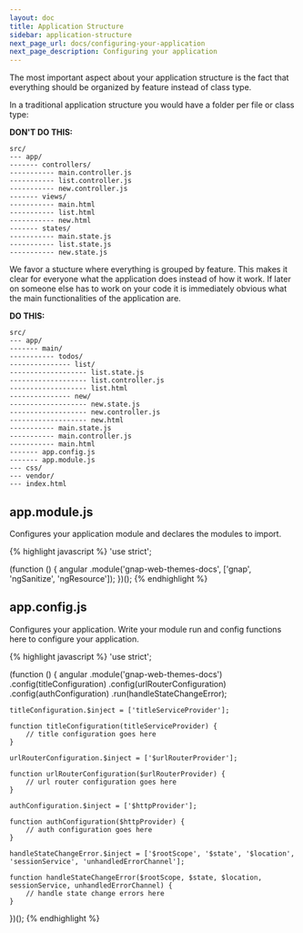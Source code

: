 ```yaml
---
layout: doc
title: Application Structure
sidebar: application-structure
next_page_url: docs/configuring-your-application
next_page_description: Configuring your application
---
```


The most important aspect about your application structure is the fact that everything should be organized by feature instead of class type.

In a traditional application structure you would have a folder per file or class type:

**DON'T DO THIS:**

    src/
    --- app/
    ------- controllers/
    ----------- main.controller.js
    ----------- list.controller.js
    ----------- new.controller.js
    ------- views/
    ----------- main.html
    ----------- list.html
    ----------- new.html
    ------- states/
    ----------- main.state.js
    ----------- list.state.js
    ----------- new.state.js

We favor a stucture where everything is grouped by feature. This makes it clear for everyone what the application does instead of how it work. If later on someone else has to work on your code it is immediately obvious what the main functionalities of the application are.

**DO THIS:**

    src/
    --- app/
    ------- main/
    ----------- todos/
    --------------- list/
    ------------------- list.state.js
    ------------------- list.controller.js
    ------------------- list.html
    --------------- new/
    ------------------- new.state.js
    ------------------- new.controller.js
    ------------------- new.html
    ----------- main.state.js
    ----------- main.controller.js
    ----------- main.html
    ------- app.config.js
    ------- app.module.js
    --- css/
    --- vendor/
    --- index.html

## app.module.js

Configures your application module and declares the modules to import.

{% highlight javascript %}
'use strict';

(function () {
    angular
        .module('gnap-web-themes-docs',
                ['gnap',
                 'ngSanitize',
                 'ngResource']);
})();
{% endhighlight %}

## app.config.js

Configures your application. Write your module run and config functions here to configure your application.

{% highlight javascript %}
'use strict';

(function () {
    angular
        .module('gnap-web-themes-docs')
        .config(titleConfiguration)
        .config(urlRouterConfiguration)
        .config(authConfiguration)
        .run(handleStateChangeError);

    titleConfiguration.$inject = ['titleServiceProvider'];

    function titleConfiguration(titleServiceProvider) {
        // title configuration goes here
    }

    urlRouterConfiguration.$inject = ['$urlRouterProvider'];

    function urlRouterConfiguration($urlRouterProvider) {
        // url router configuration goes here
    }

    authConfiguration.$inject = ['$httpProvider'];

    function authConfiguration($httpProvider) {
        // auth configuration goes here
    }

    handleStateChangeError.$inject = ['$rootScope', '$state', '$location', 'sessionService', 'unhandledErrorChannel'];

    function handleStateChangeError($rootScope, $state, $location, sessionService, unhandledErrorChannel) {
        // handle state change errors here
    }
})();
{% endhighlight %}
